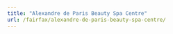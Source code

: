 ```yaml
---
title: "Alexandre de Paris Beauty Spa Centre"
url: /fairfax/alexandre-de-paris-beauty-spa-centre/
---
```


